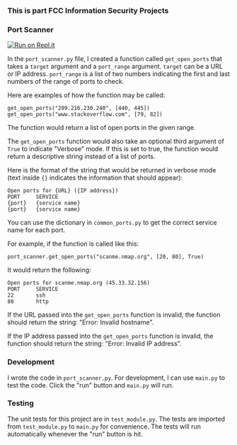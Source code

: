 ### This is part FCC Information Security Projects
### Port Scanner

[![Run on Repl.it]([https://repl.it/badge/github/pinglu85/fcc-port-scanner)](https://repl.it/github/pinglu85/fcc-port-scanner](https://replit.com/@6ix-Ville/boilerplate-port-scanner))

In the `port_scanner.py` file, I created a function called `get_open_ports` that takes a `target` argument and a `port_range` argument. `target` can be a URL or IP address. `port_range` is a list of two numbers indicating the first and last numbers of the range of ports to check.

Here are examples of how the function may be called:

```
get_open_ports("209.216.230.240", [440, 445])
get_open_ports("www.stackoverflow.com", [79, 82])
```

The function would return a list of open ports in the given range.

The `get_open_ports` function would also take an optional third argument of `True` to indicate "Verbose" mode. If this is set to true, the function would return a descriptive string instead of a list of ports.

Here is the format of the string that would be returned in verbose mode (text inside `{}` indicates the information that should appear):

```
Open ports for {URL} ({IP address})
PORT     SERVICE
{port}   {service name}
{port}   {service name}
```

You can use the dictionary in `common_ports.py` to get the correct service name for each port.

For example, if the function is called like this:

```
port_scanner.get_open_ports("scanme.nmap.org", [20, 80], True)
```

It would return the following:

```
Open ports for scanme.nmap.org (45.33.32.156)
PORT     SERVICE
22       ssh
80       http
```

If the URL passed into the `get_open_ports` function is invalid, the function should return the string: "Error: Invalid hostname".

If the IP address passed into the `get_open_ports` function is invalid, the function should return the string: "Error: Invalid IP address".

### Development

I wrote the code in `port_scanner.py`. For development, I can use `main.py` to test the code. Click the "run" button and `main.py` will run.

### Testing

The unit tests for this project are in `test_module.py`. The tests are imported from `test_module.py` to `main.py` for  convenience. The tests will run automatically whenever the "run" button is hit.

